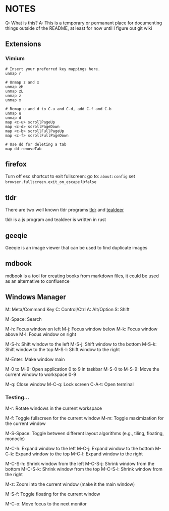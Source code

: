 # NOTES

Q: What is this?
A: This is a temporary or permanant place for documenting things outside of the README, at least for now until I figure out git wiki

## Extensions

### Vimium

```vim
# Insert your preferred key mappings here.
unmap r

# Unmap z and x
unmap zH
unmap zL
unmap z
unmap x

# Remap u and d to C-u and C-d, add C-f and C-b
unmap u
unmap d
map <c-u> scrollPageUp
map <c-d> scrollPageDown
map <c-b> scrollFullPageUp
map <c-f> scrollFullPageDown

# Use dd for deleting a tab
map dd removeTab
```


## firefox

Turn off esc shortcut to exit fullscreen:
go to: `about:config`
set `browser.fullscreen.exit_on_escape` to`false` 


## tldr

There are two well known tldr programs
[tldr](https://github.com/tldr-pages/tldr)
and
[tealdeer](https://github.com/dbrgn/tealdeer)

tldr is a js program and tealdeer is written in rust

## geeqie

Geeqie is an image viewer that can be used to find duplicate images

## mdbook

mdbook is a tool for creating books from markdown files, it could be used as an alternative to confluence

## Windows Manager

M: Meta/Command Key
C: Control/Ctrl
A: Alt/Option
S: Shift

M-Space: Search

M-h: Focus window on left
M-j: Focus window below
M-k: Focus window above
M-l: Focus window on right

M-S-h: Shift window to the left
M-S-j: Shift window to the bottom
M-S-k: Shift window to the top
M-S-l: Shift window to the right

M-Enter: Make window main

M-0 to M-9: Open application 0 to 9 in taskbar
M-S-0 to M-S-9: Move the current window to workspace 0-9

M-q: Close window
M-C-q: Lock screen
C-A-t: Open terminal

### Testing...

M-r: Rotate windows in the current workspace

M-f: Toggle fullscreen for the current window
M-m: Toggle maximization for the current window

M-S-Space: Toggle between different layout algorithms (e.g., tiling, floating, monocle)

M-C-h: Expand window to the left
M-C-j: Expand window to the bottom
M-C-k: Expand window to the top
M-C-l: Expand window to the right

M-C-S-h: Shrink window from the left
M-C-S-j: Shrink window from the bottom
M-C-S-k: Shrink window from the top
M-C-S-l: Shrink window from the right

M-z: Zoom into the current window (make it the main window)

M-S-f: Toggle floating for the current window

M-C-o: Move focus to the next monitor

